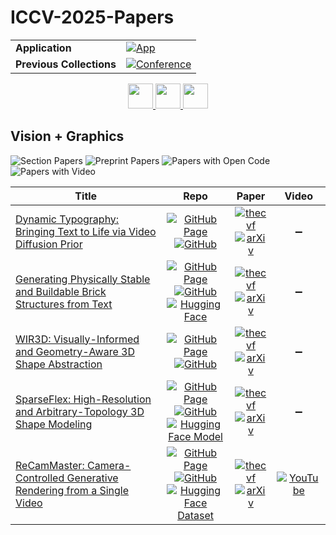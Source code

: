 # ICCV-2025-Papers

<table>
    <tr>
        <td><strong>Application</strong></td>
        <td>
            <a href="https://huggingface.co/spaces/DmitryRyumin/NewEraAI-Papers" style="float:left;">
                <img src="https://img.shields.io/badge/🤗-NewEraAI--Papers-FFD21F.svg" alt="App" />
            </a>
        </td>
    </tr>
    <tr>
        <td><strong>Previous Collections</strong></td>
        <td>
            <a href="https://github.com/DmitryRyumin/ICCV-2023-25-Papers/blob/main/README_2023.md">
                <img src="http://img.shields.io/badge/ICCV-2023-0073AE.svg" alt="Conference">
            </a>
        </td>
    </tr>
</table>

<div align="center">
    <a href="https://github.com/DmitryRyumin/ICCV-2023-25-Papers/blob/main/sections/2025/main/3d-pose-understanding.md">
        <img src="https://cdn.jsdelivr.net/gh/DmitryRyumin/NewEraAI-Papers@main/images/left.svg" width="40" alt="" />
    </a>
    <a href="https://github.com/DmitryRyumin/ICCV-2023-25-Papers/">
        <img src="https://cdn.jsdelivr.net/gh/DmitryRyumin/NewEraAI-Papers@main/images/home.svg" width="40" alt="" />
    </a>
    <a href="https://github.com/DmitryRyumin/ICCV-2023-25-Papers/blob/main/sections/2025/main/applications-and-evaluation.md">
        <img src="https://cdn.jsdelivr.net/gh/DmitryRyumin/NewEraAI-Papers@main/images/right.svg" width="40" alt="" />
    </a>
</div>

## Vision + Graphics

![Section Papers](https://img.shields.io/badge/Section%20Papers-5-42BA16) ![Preprint Papers](https://img.shields.io/badge/Preprint%20Papers-5-b31b1b) ![Papers with Open Code](https://img.shields.io/badge/Papers%20with%20Open%20Code-5-1D7FBF) ![Papers with Video](https://img.shields.io/badge/Papers%20with%20Video-1-FF0000)

| **Title** | **Repo** | **Paper** | **Video** |
|-----------|:--------:|:---------:|:---------:|
| [Dynamic Typography: Bringing Text to Life via Video Diffusion Prior](https://iccv.thecvf.com/virtual/2025/poster/750) | [![GitHub Page](https://img.shields.io/badge/GitHub-Page-159957.svg)](https://animate-your-word.github.io/demo/) <br /> [![GitHub](https://img.shields.io/github/stars/zliucz/animate-your-word?style=flat)](https://github.com/zliucz/animate-your-word) | [![thecvf](https://img.shields.io/badge/pdf-thecvf-7395C5.svg)](https://openaccess.thecvf.com/content/ICCV2025/papers/Liu_Dynamic_Typography_Bringing_Text_to_Life_via_Video_Diffusion_Prior_ICCV_2025_paper.pdf) <br /> [![arXiv](https://img.shields.io/badge/arXiv-2404.11614-b31b1b.svg)](http://arxiv.org/abs/2404.11614) | :heavy_minus_sign: |
| [Generating Physically Stable and Buildable Brick Structures from Text](https://iccv.thecvf.com/virtual/2025/poster/390) | [![GitHub Page](https://img.shields.io/badge/GitHub-Page-159957.svg)](https://avalovelace1.github.io/BrickGPT/) <br /> [![GitHub](https://img.shields.io/github/stars/chrisneagu/FTC-Skystone-Dark-Angels-Romania-2020?style=flat)](https://github.com/chrisneagu/FTC-Skystone-Dark-Angels-Romania-2020) <br /> [![Hugging Face](https://img.shields.io/badge/🤗-demo-FFD21F.svg)](https://huggingface.co/spaces/cmu-gil/BrickGPT-Demo) | [![thecvf](https://img.shields.io/badge/pdf-thecvf-7395C5.svg)](https://openaccess.thecvf.com/content/ICCV2025/papers/Pun_Generating_Physically_Stable_and_Buildable_Brick_Structures_from_Text_ICCV_2025_paper.pdf) <br /> [![arXiv](https://img.shields.io/badge/arXiv-2505.05469-b31b1b.svg)](http://arxiv.org/abs/2505.05469) | :heavy_minus_sign: |
| [WIR3D: Visually-Informed and Geometry-Aware 3D Shape Abstraction](https://iccv.thecvf.com/virtual/2025/poster/2196) | [![GitHub Page](https://img.shields.io/badge/GitHub-Page-159957.svg)](https://threedle.github.io/wir3d/) <br /> [![GitHub](https://img.shields.io/github/stars/threedle/wir3d?style=flat)](https://github.com/threedle/wir3d) | [![thecvf](https://img.shields.io/badge/pdf-thecvf-7395C5.svg)](https://openaccess.thecvf.com/content/ICCV2025/papers/Liu_WIR3D_Visually-Informed_and_Geometry-Aware_3D_Shape_Abstraction_ICCV_2025_paper.pdf) <br /> [![arXiv](https://img.shields.io/badge/arXiv-2505.04813-b31b1b.svg)](http://arxiv.org/abs/2505.04813) | :heavy_minus_sign: |
| [SparseFlex: High-Resolution and Arbitrary-Topology 3D Shape Modeling](https://iccv.thecvf.com/virtual/2025/poster/895) | [![GitHub Page](https://img.shields.io/badge/GitHub-Page-159957.svg)](https://xianglonghe.github.io/TripoSF/index.html) <br /> [![GitHub](https://img.shields.io/github/stars/VAST-AI-Research/TripoSF?style=flat)](https://github.com/VAST-AI-Research/TripoSF) <br /> [![Hugging Face Model](https://img.shields.io/badge/🤗-model-FFD21F.svg)](https://huggingface.co/VAST-AI/TripoSF) | [![thecvf](https://img.shields.io/badge/pdf-thecvf-7395C5.svg)](https://openaccess.thecvf.com/content/ICCV2025/papers/He_SparseFlex_High-Resolution_and_Arbitrary-Topology_3D_Shape_Modeling_ICCV_2025_paper.pdf) <br /> [![arXiv](https://img.shields.io/badge/arXiv-2503.21732-b31b1b.svg)](http://arxiv.org/abs/2503.21732) | :heavy_minus_sign: |
| [ReCamMaster: Camera-Controlled Generative Rendering from a Single Video](https://iccv.thecvf.com/virtual/2025/poster/1665) | [![GitHub Page](https://img.shields.io/badge/GitHub-Page-159957.svg)](https://jianhongbai.github.io/ReCamMaster/) <br /> [![GitHub](https://img.shields.io/github/stars/KwaiVGI/ReCamMaster?style=flat)](https://github.com/KwaiVGI/ReCamMaster) <br /> [![Hugging Face Dataset](https://img.shields.io/badge/🤗-dataset-FFD21F.svg)](https://huggingface.co/datasets/KwaiVGI/MultiCamVideo-Dataset) | [![thecvf](https://img.shields.io/badge/pdf-thecvf-7395C5.svg)](https://openaccess.thecvf.com/content/ICCV2025/papers/Bai_ReCamMaster_Camera-Controlled_Generative_Rendering_from_A_Single_Video_ICCV_2025_paper.pdf) <br /> [![arXiv](https://img.shields.io/badge/arXiv-2503.11647-b31b1b.svg)](http://arxiv.org/abs/2503.11647) | [![YouTube](https://img.shields.io/badge/YouTube-%23FF0000.svg?style=for-the-badge&logo=YouTube&logoColor=white)](https://www.youtube.com/watch?v=vhbg7ceGU9s) |
